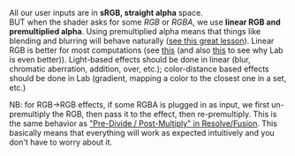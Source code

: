 
All our user inputs are in **sRGB, straight alpha** space.<br/>
BUT when the shader asks for some *RGB* or *RGBA*, we use **linear RGB and premultiplied alpha**. Using premultiplied alpha means that things like blending and blurring will behave naturally ([see this great lesson](https://youtu.be/WtYfF48Z9mA?list=PL9_jI1bdZmz2emSh0UQ5iOdT2xRHFHL7E&t=960)). Linear RGB is better for most computations (see [this](https://youtu.be/LKnqECcg6Gw) (and also [this](https://youtu.be/nIaczt4F2D4) to see why Lab is even better)). Light-based effects should be done in linear (blur, chromatic aberration, addition, over, etc.); color-distance based effects should be done in Lab (gradient, mapping a color to the closest one in a set, etc.)

NB: for RGB->RGB effects, if some RGBA is plugged in as input, we first un-premultiply the RGB, then pass it to the effect, then re-premultiply. This is the same behavior as ["Pre-Divide / Post-Multiply" in Resolve/Fusion](https://youtu.be/klqSJiPqmGU). This basically means that everything will work as expected intuitively and you don't have to worry about it.